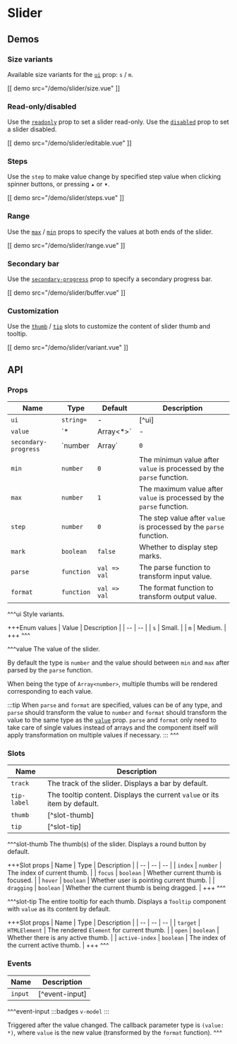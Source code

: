 # Slider

## Demos

### Size variants

Available size variants for the [`ui`](#props-ui) prop: `s` / `m`.

[[ demo src="/demo/slider/size.vue" ]]

### Read-only/disabled

Use the [`readonly`](#props-readonly) prop to set a slider read-only. Use the [`disabled`](#props-disabled) prop to set a slider disabled.

[[ demo src="/demo/slider/editable.vue" ]]

### Steps

Use the `step` to make value change by specified step value when clicking spinner buttons, or pressing <kbd>▴</kbd> or <kbd>▾</kbd>.

[[ demo src="/demo/slider/steps.vue" ]]

### Range

Use the [`max`](#props-max) / [`min`](#props-min) props to specify the values at both ends of the slider.

[[ demo src="/demo/slider/range.vue" ]]

### Secondary bar

Use the [`secondary-progress`](#props-secondary-progress) prop to specify a secondary progress bar.

[[ demo src="/demo/slider/buffer.vue" ]]

### Customization

Use the [`thumb`](#slots-thumb) / [`tip`](#slots-tip) slots to customize the content of slider thumb and tooltip.

[[ demo src="/demo/slider/variant.vue" ]]

## API

### Props

| Name | Type | Default | Description |
| -- | -- | -- | -- |
| ``ui`` | `string=` | - | [^ui] |
| ``value`` | `*|Array<*>` | - | [^value] |
| ``secondary-progress`` | `number | Array<number>` | `0` | Secondary progress value. |
| ``min`` | `number` | `0` | The minimun value after `value` is processed by the `parse` function. |
| ``max`` | `number` | `1` | The maximum value after `value` is processed by the `parse` function. |
| ``step`` | `number` | `0` | The step value  after `value` is processed by the `parse` function. |
| ``mark`` | `boolean` | `false` | Whether to display step marks. |
| ``parse`` | `function` | `val => val` | The parse function to transform input value. |
| ``format`` | `function` | `val => val` | The format function to transform output value. |

^^^ui
Style variants.

+++Enum values
| Value | Description |
| -- | -- |
| `s` | Small. |
| `m` | Medium. |
+++
^^^

^^^value
The value of the slider.

By default the type is `number` and the value should between `min` and `max` after parsed by the `parse` function.

When being the type of `Array<number>`, multiple thumbs will be rendered corresponding to each value.

:::tip
When `parse` and `format` are specified, values can be of any type, and `parse` should transform the value to `number` and `format` should transform the value to the same type as the [`value`](#props-value) prop. `parse` and `format` only need to take care of single values instead of arrays and the component itself will apply transformation on multiple values if necessary.
:::
^^^

### Slots

| Name | Description |
| -- | -- |
| ``track`` | The track of the slider. Displays a bar by default. |
| ``tip-label`` | The tooltip content. Displays the current `value` or its item by default. |
| ``thumb`` | [^slot-thumb] |
| ``tip`` | [^slot-tip] |

^^^slot-thumb
The thumb(s) of the slider. Displays a round button by default.

+++Slot props
| Name | Type | Description |
| -- | -- | -- |
| `index` | `number` | The index of current thumb. |
| `focus` | `boolean` | Whether current thumb is focused. |
| `hover` | `boolean` | Whether user is pointing current thumb. |
| `dragging` | `boolean` | Whether the current thumb is being dragged. |
+++
^^^

^^^slot-tip
The entire tooltip for each thumb. Displays a `Tooltip` component with `value` as its content by default.

+++Slot props
| Name | Type | Description |
| -- | -- | -- |
| `target` | `HTMLElement` | The rendered `Element` for current thumb. |
| `open` | `boolean` | Whether there is any active thumb. |
| `active-index` | `boolean` | The index of the current active thumb. |
+++
^^^

### Events

| Name | Description |
| -- | -- |
| ``input`` | [^event-input] |

^^^event-input
:::badges
`v-model`
:::

Triggered after the value changed. The callback parameter type is `(value: *)`, where `value` is the new value (transformed by the `format` function).
^^^

